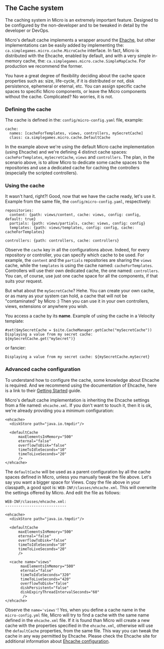 ## The Cache system

The caching system in Micro is an extremely important feature. Designed to be configured by the non-developer and to be tweaked in detail by the developer or DevOps.

Micro's default cache implements a wrapper around the [Ehache](http://ehcache.org/), but other implementations can be easily added by implementing the: `ca.simplegames.micro.cache.MicroCache` interface. In fact, Micro is distributed with the Ehcache, enabled by default, and with a very simple in-memory cache, the: `ca.simplegames.micro.cache.SimpleMapCache`. For production we recommend the former.

You have a great degree of flexibility deciding about the cache space properties such as: size, life-cycle, if it is distributed or not, disk persistence, ephemeral or eternal, etc. You can assign specific cache spaces to specific Micro components, or leave the Micro components without the cache. Complicated? No worries, it is not.

### Defining the cache
The cache is defined in the: `config/micro-config.yaml` file, example:
    
    cache:
      names: [cacheForTemplates, views, controllers, mySecretCache]
      class: ca.simplegames.micro.cache.DefaultCache

In the example above we're using the default Micro cache implementation (using Ehcache) and we're defining 4 distinct cache spaces: `cacheForTemplates`, `mySecretCache`, `views` and `controllers`. The plan, in the scenario above, is to allow Micro to dedicate some cache spaces to the repositories and use a dedicated cache for caching the controllers (especially the scripted controllers).

### Using the cache
It wasn't hard, right?! Good, now that we have the cache ready, let's use it. Example from the same file, the `config/micro-config.yaml`, respectively:

    repositories:
      content: {path: views/content, cache: views, config: config, default: true}
      partials: {path: views/partials, cache: views, config: config}
      templates: {path: views/templates, config: config, cache: cacheForTemplates}

    controllers: {path: controllers, cache: controllers}

Observe the `cache` key in all the configurations above. Indeed, for every repository or controller, you can specify which cache to be used. For example, the `content` and the `partials` repositories are sharing the `views` cache, while the `templates` is using the cache named: `cacheForTemplates`. Controllers will use their own dedicated cache, the one named: `controllers`. You can, of course, use just one cache space for all the components, if that suits your request.

But what about the `mySecretCache`? Hehe. You can create your own cache, or as many as your system can hold, a cache that will not be "contaminated" by Micro :) Then you can use it in your own controllers, views, extensions or anywhere you wish. 

You access a cache by its **name**. Example of using the cache in a Velocity template:

    #set($mySecretCache = $site.CacheManager.getCache("mySecretCache"))
    Displaying a value from my secret cache: ${mySecretCache.get("mySecret")}

or fancier:    

    Displaying a value from my secret cache: ${mySecretCache.mySecret}

### Advanced cache configuration
To understand how to configure the cache, some knowledge about Ehcache is required. And we recommend using the documentation of Ehcache, here is a link to their [Getting Started](http://ehcache.org/documentation/get-started) guide. 

Micro's default cache implementation is inheriting the Ehcache settings from a file named: `ehcache.xml`. If you don't want to touch it, then it is ok, we're already providing you a minimum configuration:

    
    <ehcache>
      <diskStore path="java.io.tmpdir"/>

      <defaultCache
          maxElementsInMemory="500"
          eternal="false"
          overflowToDisk="false"
          timeToIdleSeconds="10"
          timeToLiveSeconds="20"
          />
    </ehcache>
    
The `defaultCache` will be used as a parent configuration by all the cache spaces defined in Micro, unless you manually tweak the file above. Let's say you want a bigger space for Views. Copy the file above in your classpath, a good spot is: `WEB-INF/classes/ehcache.xml`. This will overwrite the settings offered by Micro. And edit the file as follows:

    WEB-INF/classes/ehcache.xml:
    ----------------------------
    
    <ehcache>
      <diskStore path="java.io.tmpdir"/>

      <defaultCache
          maxElementsInMemory="500"
          eternal="false"
          overflowToDisk="false"
          timeToIdleSeconds="10"
          timeToLiveSeconds="20"
          />
      
      <cache name="views"
           maxElementsInMemory="500"
           eternal="false"
           timeToIdleSeconds="320"
           timeToLiveSeconds="420"
           overflowToDisk="false"
           diskPersistent="false"
           diskExpiryThreadIntervalSeconds="60"
            />      
    </ehcache>
    

Observe the `name='views'`! Yes, when you define a cache name in the `micro-config.yml` file, Micro will try to find a cache with the same name defined in the `ehcache.xml` file. If it is found than Micro will create a new cache with the properties specified in the `ehcache.xml`, otherwise will use the `defaultCache` properties, from the same file. This way you can tweak the cache in any way permitted by Ehcache. Please check the Ehcache site for additional information about [Ehcache configuration](http://ehcache.org/documentation/configuration).




